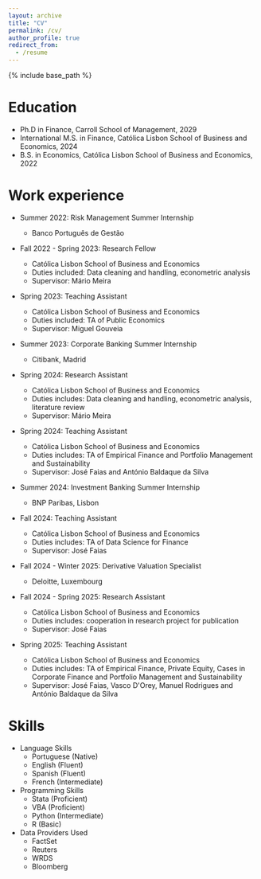 ```yaml
---
layout: archive
title: "CV"
permalink: /cv/
author_profile: true
redirect_from:
  - /resume
---
```


{% include base_path %}

Education
======
* Ph.D in Finance, Carroll School of Management, 2029
* International M.S. in Finance, Católica Lisbon School of Business and Economics, 2024
* B.S. in Economics, Católica Lisbon School of Business and Economics, 2022

Work experience
======
* Summer 2022: Risk Management Summer Internship
  * Banco Português de Gestão
 
* Fall 2022 - Spring 2023: Research Fellow
  * Católica Lisbon School of Business and Economics
  * Duties included: Data cleaning and handling, econometric analysis
  * Supervisor: Mário Meira
 
* Spring 2023: Teaching Assistant
  * Católica Lisbon School of Business and Economics
  * Duties included: TA of Public Economics
  * Supervisor: Miguel Gouveia

* Summer 2023: Corporate Banking Summer Internship
  * Citibank, Madrid
 
* Spring 2024: Research Assistant
  * Católica Lisbon School of Business and Economics
  * Duties includes: Data cleaning and handling, econometric analysis, literature review
  * Supervisor: Mário Meira
 
* Spring 2024: Teaching Assistant
  * Católica Lisbon School of Business and Economics
  * Duties includes: TA of Empirical Finance and Portfolio Management and Sustainability
  * Supervisor: José Faias and António Baldaque da Silva
 
* Summer 2024: Investment Banking Summer Internship
  * BNP Paribas, Lisbon
 
* Fall 2024: Teaching Assistant
  * Católica Lisbon School of Business and Economics
  * Duties includes: TA of Data Science for Finance
  * Supervisor: José Faias
 
* Fall 2024 - Winter 2025: Derivative Valuation Specialist
  * Deloitte, Luxembourg
 
* Fall 2024 - Spring 2025: Research Assistant
  * Católica Lisbon School of Business and Economics
  * Duties includes: cooperation in research project for publication
  * Supervisor: José Faias
 
* Spring 2025: Teaching Assistant
  * Católica Lisbon School of Business and Economics
  * Duties includes: TA of Empirical Finance, Private Equity, Cases in Corporate Finance and Portfolio Management and Sustainability
  * Supervisor: José Faias, Vasco D'Orey, Manuel Rodrigues and António Baldaque da Silva
  
Skills
======
* Language Skills
  * Portuguese (Native)
  * English (Fluent)
  * Spanish (Fluent)
  * French (Intermediate)
* Programming Skills
  * Stata (Proficient)
  * VBA (Proficient)
  * Python (Intermediate)
  * R (Basic)
* Data Providers Used
  * FactSet
  * Reuters
  * WRDS
  * Bloomberg

